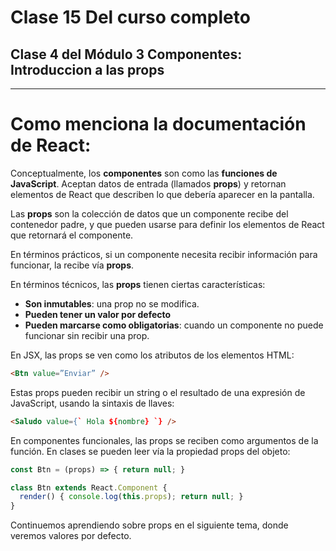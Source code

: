 # Clase 15 Del curso completo

## Clase 4 del Módulo 3 Componentes: Introduccion a las props

---


# Como menciona la documentación de React:

Conceptualmente, los **componentes** son como las **funciones de JavaScript**. Aceptan datos de entrada (llamados **props**) y retornan elementos de React que describen lo que debería aparecer en la pantalla.

Las **props** son la colección de datos que un componente recibe del contenedor padre, y que pueden usarse para definir los elementos de React que retornará el componente.

En términos prácticos, si un componente necesita recibir información para funcionar, la recibe vía **props**.

En términos técnicos, las **props** tienen ciertas características:
- **Son inmutables**: una prop no se modifica.
- **Pueden tener un valor por defecto**
- **Pueden marcarse como obligatorias**: cuando un componente no puede funcionar sin recibir una prop.

En JSX, las props se ven como los atributos de los elementos HTML:

```html
<Btn value=”Enviar” />
```

Estas props pueden recibir un string o el resultado de una expresión de JavaScript, usando la sintaxis de llaves:

```html
<Saludo value={` Hola ${nombre} `} />
```

En componentes funcionales, las props se reciben como argumentos de la función. En clases se pueden leer vía la propiedad props del objeto:

```javascript
const Btn = (props) => { return null; }

class Btn extends React.Component {
  render() { console.log(this.props); return null; }
}
```

Continuemos aprendiendo sobre props en el siguiente tema, donde veremos valores por defecto.

